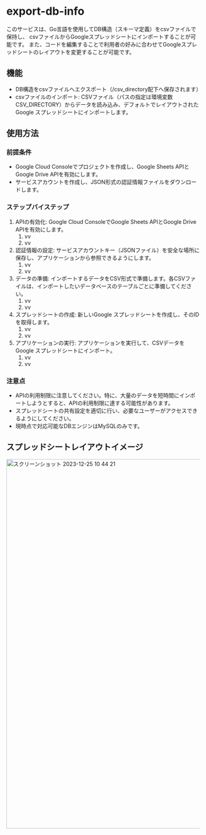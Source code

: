 # export-db-info

このサービスは、Go言語を使用してDB構造（スキーマ定義）をcsvファイルで保持し、 csvファイルからGoogleスプレッドシートにインポートすることが可能です。
また、コードを編集することで利用者の好みに合わせてGoogleスプレッドシートのレイアウトを変更することが可能です。

## 機能
- DB構造をcsvファイルへエクスポート（/csv_directory配下へ保存されます）
- csvファイルのインポート: CSVファイル（パスの指定は環境変数CSV_DIRECTORY）からデータを読み込み、デフォルトでレイアウトされたGoogle スプレッドシートにインポートします。

## 使用方法
### 前提条件
- Google Cloud Consoleでプロジェクトを作成し、Google Sheets APIとGoogle Drive APIを有効にします。
- サービスアカウントを作成し、JSON形式の認証情報ファイルをダウンロードします。
### ステップバイステップ
1. APIの有効化: Google Cloud ConsoleでGoogle Sheets APIとGoogle Drive APIを有効にします。
   1. vv
   2. vv
2. 認証情報の設定: サービスアカウントキー（JSONファイル）を安全な場所に保存し、アプリケーションから参照できるようにします。
    1. vv
    2. vv
3. データの準備: インポートするデータをCSV形式で準備します。各CSVファイルは、インポートしたいデータベースのテーブルごとに準備してください。
    1. vv
    2. vv
4. スプレッドシートの作成: 新しいGoogle スプレッドシートを作成し、そのIDを取得します。
    1. vv
    2. vv
5. アプリケーションの実行: アプリケーションを実行して、CSVデータをGoogle スプレッドシートにインポート。
    1. vv
    2. vv
### 注意点
- APIの利用制限に注意してください。特に、大量のデータを短時間にインポートしようとすると、APIの利用制限に達する可能性があります。
- スプレッドシートの共有設定を適切に行い、必要なユーザーがアクセスできるようにしてください。
- 現時点で対応可能なDBエンジンはMySQLのみです。

## スプレッドシートレイアウトイメージ
<img width="964" alt="スクリーンショット 2023-12-25 10 44 21" src="https://github.com/take0fit/export-db-info/assets/73113050/570d8a48-586a-4942-854b-4741f004282b">

